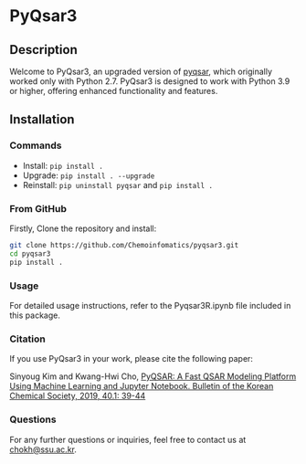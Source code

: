 # PyQsar3

## Description

Welcome to PyQsar3, an upgraded version of [pyqsar](https://github.com/crong-k/pyqsar_tutorial#readme), which originally worked only with Python 2.7. PyQsar3 is designed to work with Python 3.9 or higher, offering enhanced functionality and features.

## Installation

### Commands

- Install: `pip install .`
- Upgrade: `pip install . --upgrade`
- Reinstall: `pip uninstall pyqsar` and `pip install .`

### From GitHub

Firstly, Clone the repository and install:

```bash
git clone https://github.com/Chemoinfomatics/pyqsar3.git
cd pyqsar3
pip install .
```

### Usage
For detailed usage instructions, refer to the Pyqsar3R.ipynb file included in this package.

### Citation
If you use PyQsar3 in your work, please cite the following paper:

Sinyoug Kim and Kwang-Hwi Cho, [PyQSAR: A Fast QSAR Modeling Platform Using Machine Learning and Jupyter Notebook. Bulletin of the Korean Chemical Society, 2019, 40.1: 39-44](https://onlinelibrary.wiley.com/doi/abs/10.1002/bkcs.11638)

### Questions
For any further questions or inquiries, feel free to contact us at chokh@ssu.ac.kr.
